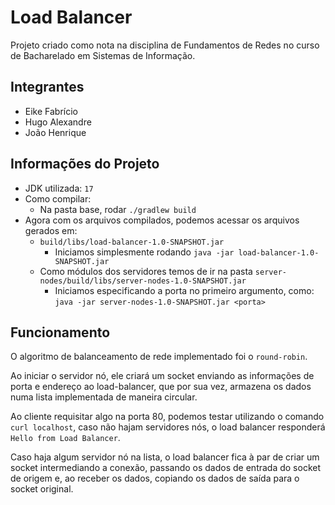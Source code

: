 # Load Balancer

Projeto criado como nota na disciplina de Fundamentos de Redes no curso de Bacharelado em Sistemas de Informação.

## Integrantes

* Eike Fabrício
* Hugo Alexandre
* João Henrique

## Informações do Projeto

* JDK utilizada: `17`
* Como compilar:
  * Na pasta base, rodar `./gradlew build`
* Agora com os arquivos compilados, podemos acessar os arquivos gerados em:
  * `build/libs/load-balancer-1.0-SNAPSHOT.jar`
    * Iniciamos simplesmente rodando `java -jar load-balancer-1.0-SNAPSHOT.jar`
  * Como módulos dos servidores temos de ir na pasta `server-nodes/build/libs/server-nodes-1.0-SNAPSHOT.jar`
    * Iniciamos especificando a porta no primeiro argumento, como: `java -jar server-nodes-1.0-SNAPSHOT.jar <porta>`

## Funcionamento

O algoritmo de balanceamento de rede implementado foi o `round-robin`.

Ao iniciar o servidor nó, ele criará um socket enviando as informações de porta e endereço ao load-balancer, que por sua 
vez, armazena os dados numa lista implementada de maneira circular.

Ao cliente requisitar algo na porta 80, podemos testar utilizando o comando `curl localhost`, caso não hajam servidores nós,
o load balancer responderá `Hello from Load Balancer`.

Caso haja algum servidor nó na lista, o load balancer fica à par de criar um socket intermediando a conexão, passando os dados
de entrada do socket de origem e, ao receber os dados, copiando os dados de saída para o socket original.
